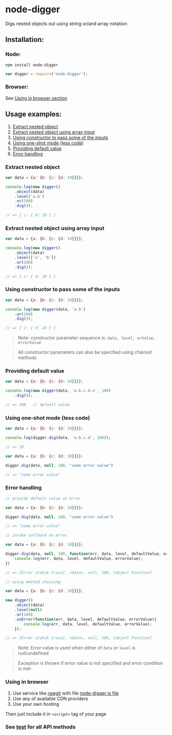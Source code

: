 # node-digger
Digs nested objects out using string or/and array notation

## Installation:
### Node:
```shell
npm install node-digger
```
```javascript
var digger = require('node-digger');
```

### Browser:
See [Using in browser section](#using-in-browser)


## Usage examples:

1. [Extract nested object](#extract-nested-object)
2. [Extract nested object using array input](#extract-nested-object-using-array-input)
3. [Using constructor to pass some of the inputs](#using-constructor-to-pass-some-of-the-inputs)
4. [Using one-shot mode (less code)](#using-one-shot-mode-less-code)
5. [Providing default value](#providing-default-value)
6. [Error handling](#error-handling)

### Extract nested object
``` javascript
var data = {a: {b: {c: {d: 10}}}};

console.log(new digger()
    .object(data)
    .level('a.b')
    .or(100)
    .dig());

// => { c: { d: 10 } }
```

### Extract nested object using array input
``` javascript
var data = {a: {b: {c: {d: 10}}}};

console.log(new digger()
    .object(data)
    .level(['a', 'b'])
    .or(100)
    .dig());

// => { c: { d: 10 } }
```

### Using constructor to pass some of the inputs
``` javascript
var data = {a: {b: {c: {d: 10}}}};

console.log(new digger(data, 'a.b')
    .or(100)
    .dig());

// => { c: { d: 10 } }
```
> Note: constructor parameter sequence is: `data, level, orValue, errorValue`

> All constructor parameters can also be specified using chained methods

### Providing default value
``` javascript
var data = {a: {b: {c: {d: 10}}}};

console.log(new digger(data, 'a.b.c.d.e', 100)
    .dig());

// => 100   // default value
```

### Using one-shot mode (less code)
``` javascript
var data = {a: {b: {c: {d: 10}}}};

console.log(digger.dig(data, 'a.b.c.d', 100));

// => 10
```

``` javascript
var data = {a: {b: {c: {d: 10}}}};

digger.dig(data, null, 100, "some error value")

// => "some error value"
```

### Error handling
``` javascript
// provide default value on error

var data = {a: {b: {c: {d: 10}}}};

digger.dig(data, null, 100, "some error value")

// => "some error value"
```

``` javascript
// invoke callback on error

var data = {a: {b: {c: {d: 10}}}};

digger.dig(data, null, 100, function(err, data, level, defaultValue, errorValue){
    console.log(err, data, level, defaultValue, errorValue);
})

// => [Error statck trace], <data>, null, 100, [object Function]
```

``` javascript
// using method chaining

var data = {a: {b: {c: {d: 10}}}};

new digger()
    .object(data)
    .level(null)
    .or(100)
    .onError(function(err, data, level, defaultValue, errorValue){
        console.log(err, data, level, defaultValue, errorValue);
    });

// => [Error statck trace], <data>, null, 100, [object Function]
```
> Note: Error value is used when either of `data` or `level` is null/undefined

> Exception is thrown if error value is not specified and error condition is met


### Using in browser
1. Use service like [rawgit](https://rawgit.com/) with file [node-digger js file](lib/node-digger.js)
2. Use any of available CDN providers
3. Use your own hosting

Then just include it in `<script>` tag of your page

### See [test](test/test.js) for all API methods
